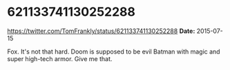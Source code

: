 # 621133741130252288
https://twitter.com/TomFrankly/status/621133741130252288
**Date:** 2015-07-15

Fox. It's not that hard. Doom is supposed to be evil Batman with magic and super high-tech armor. Give me that.
